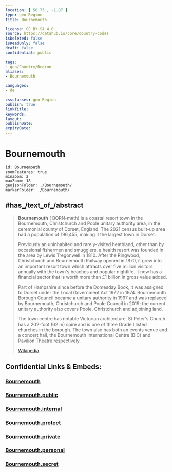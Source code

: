 ```yaml
---
location: [ 50.73 , -1.87 ] 
type: geo-Region
title: Bournemouth

license: CC BY-SA 4.0
source: https://datahub.io/core/country-codes
isDeleted: false
isReadOnly: false
draft: false
confidential: public

tags:
- geo/Country/Region
aliases:
- Bournemouth

Languages:
- de

cssclasses: geo-Region
publish: true
linkTitle: 
keywords: 
layout: 
publishDate: 
expiryDate: 
---
```


# Bournemouth

```leaflet
id: Bournemouth
zoomFeatures: true 
minZoom: 2 
maxZoom: 18
geojsonFolder: ./Bournemouth/
markerFolder: ./Bournemouth/
```


## #has_/text_of_/abstract 

> **Bournemouth** (  BORN-məth) is a coastal resort town 
> in the Bournemouth, Christchurch and Poole unitary authority area, 
> in the ceremonial county of Dorset, England. 
> The 2021 census built-up area had a population of 196,455, making it the largest town in Dorset.
>
> Previously an uninhabited and rarely-visited  heathland, other than by occasional fishermen and smugglers, a health resort was founded in the area by Lewis Tregonwell in 1810. After the Ringwood, Christchurch and Bournemouth Railway opened in 1870, it grew into an important resort town which attracts over five million visitors annually with the town's beaches and popular nightlife. It now has a financial sector that is worth more than £1 billion in gross value added.
>
> Part of Hampshire since before the Domesday Book, it was assigned to Dorset under the Local Government Act 1972 in 1974. Bournemouth Borough Council became a unitary authority in 1997 and was replaced by Bournemouth, Christchurch and Poole Council in 2019; the current unitary authority also covers Poole, Christchurch and adjoining land.
>
> The town centre has notable Victorian architecture. St Peter's Church has a 202-foot (62 m) spire and is one of three Grade I listed churches in the borough. The town also has both an events venue and a concert hall, the Bournemouth International Centre (BIC) and Pavilion Theatre respectively.
>
> [Wikipedia](https://en.wikipedia.org/wiki/Bournemouth)


## Confidential Links & Embeds: 

### [Bournemouth](/_Standards/Earth/Continent/Europe/Europe~North/UK/England/Regions~England/South_West_England/Bournemouth,Christchurch,Poole/Bournemouth.md) 

### [Bournemouth.public](/_public/Earth/Continent/Europe/Europe~North/UK/England/Regions~England/South_West_England/Bournemouth,Christchurch,Poole/Bournemouth.public.md) 

### [Bournemouth.internal](/_internal/Earth/Continent/Europe/Europe~North/UK/England/Regions~England/South_West_England/Bournemouth,Christchurch,Poole/Bournemouth.internal.md) 

### [Bournemouth.protect](/_protect/Earth/Continent/Europe/Europe~North/UK/England/Regions~England/South_West_England/Bournemouth,Christchurch,Poole/Bournemouth.protect.md) 

### [Bournemouth.private](/_private/Earth/Continent/Europe/Europe~North/UK/England/Regions~England/South_West_England/Bournemouth,Christchurch,Poole/Bournemouth.private.md) 

### [Bournemouth.personal](/_personal/Earth/Continent/Europe/Europe~North/UK/England/Regions~England/South_West_England/Bournemouth,Christchurch,Poole/Bournemouth.personal.md) 

### [Bournemouth.secret](/_secret/Earth/Continent/Europe/Europe~North/UK/England/Regions~England/South_West_England/Bournemouth,Christchurch,Poole/Bournemouth.secret.md)

